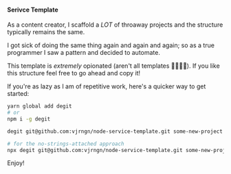 #### Serivce Template

As a content creator, I scaffold a *LOT* of throaway projects and the structure typically remains
the same.

I got sick of doing the same thing again and again and again; so as a true programmer I saw a pattern and decided to automate.

This template is *extremely* opionated (aren't all templates 🤷🏻‍♂️😛). If you like this structure feel free to go ahead and copy it!

If you're as lazy as I am of repetitive work, here's a quicker way to get started:


```sh
yarn global add degit
# or
npm i -g degit

degit git@github.com:vjrngn/node-service-template.git some-new-project && $_

# for the no-strings-attached approach
npx degit git@github.com:vjrngn/node-service-template.git some-new-project && $_
```

Enjoy!
